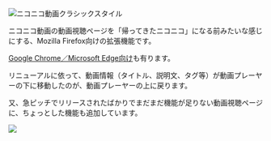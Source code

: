 ![ニコニコ動画クラシックスタイル](/image/logo.png)

ニコニコ動画の動画視聴ページを「帰ってきたニコニコ」になる前みたいな感じにする、Mozilla Firefox向けの拡張機能です。

[Google Chrome／Microsoft Edge向け](https://github.com/Bymnet1845/niconico-classic)も有ります。

リニューアルに依って、動画情報（タイトル、説明文、タグ等）が動画プレーヤーの下に移動したのが、動画プレーヤーの上に戻ります。

又、急ピッチでリリースされたばかりでまだまだ機能が足りない動画視聴ページに、ちょっとした機能も追加しています。

![](/image/preview_1.png)